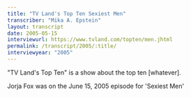 ```yaml
---
title: "TV Land's Top Ten Sexiest Men"
transcriber: "Mika A. Epstein"
layout: transcript
date: 2005-05-15
interviewurl: https://www.tvland.com/topten/men.jhtml
permalink: /transcript/2005/:title/
interviewyear: "2005"
---
```


"TV Land's Top Ten" is a show about the top ten [whatever].

Jorja Fox was on the June 15, 2005 episode for 'Sexiest Men'
